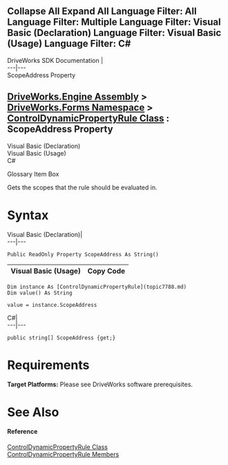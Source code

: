        

 Collapse All Expand All  Language Filter: All  Language Filter: Multiple  Language Filter: Visual Basic (Declaration) Language Filter: Visual Basic (Usage) Language Filter: C#  
---  
DriveWorks SDK Documentation  |   
---|---  
ScopeAddress Property   
  
[DriveWorks.Engine Assembly](topic2156.md) > [DriveWorks.Forms Namespace](topic7266.md) > [ControlDynamicPropertyRule Class](topic7788.md) : ScopeAddress Property  
---  
  
Visual Basic (Declaration)    
Visual Basic (Usage)    
C# 

Glossary Item Box

Gets the scopes that the rule should be evaluated in. 

# Syntax

Visual Basic (Declaration)|   
---|---  
      
    
    Public ReadOnly Property ScopeAddress As String()  
  
Visual Basic (Usage)| Copy Code  
---|---  
      
    
    Dim instance As [ControlDynamicPropertyRule](topic7788.md)
    Dim value() As String
     
    value = instance.ScopeAddress  
  
C#|   
---|---  
      
    
    public string[] ScopeAddress {get;}  
  
# Requirements

**Target Platforms:** Please see DriveWorks software prerequisites.

# See Also

#### Reference

[ControlDynamicPropertyRule Class](topic7788.md)   
[ControlDynamicPropertyRule Members](topic7789.md)


